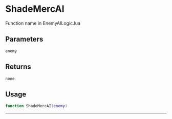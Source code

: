 # ShadeMercAI
Function name in EnemyAILogic.lua
## Parameters
`enemy`
## Returns
`none`
## Usage
```lua
function ShadeMercAI(enemy)
```
---
